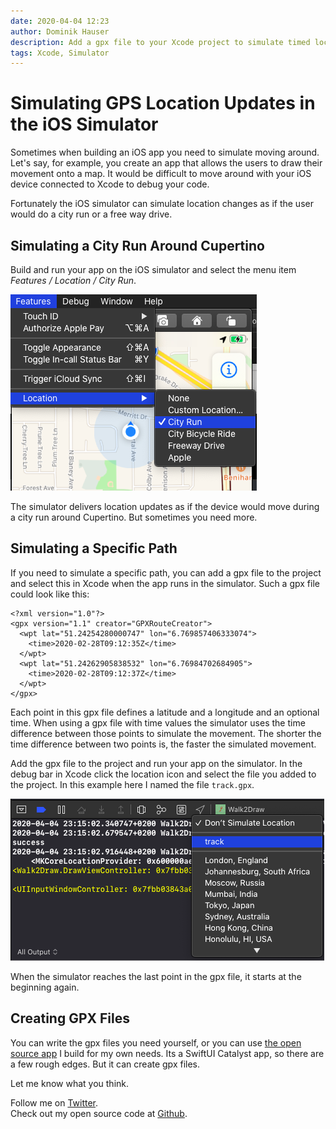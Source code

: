 ```yaml
---
date: 2020-04-04 12:23
author: Dominik Hauser
description: Add a gpx file to your Xcode project to simulate timed location changes in the iOS simulator.
tags: Xcode, Simulator
---
```

# Simulating GPS Location Updates in the iOS Simulator

Sometimes when building an iOS app you need to simulate moving around.
Let's say, for example, you create an app that allows the users to draw their movement onto a map.
It would be difficult to move around with your iOS device connected to Xcode to debug your code.

Fortunately the iOS simulator can simulate location changes as if the user would do a city run or a free way drive.

## Simulating a City Run Around Cupertino

Build and run your app on the iOS simulator and select the menu item *Features / Location / City Run*.

![](../../assets/2020-04-04/simulate_city_run.png)

The simulator delivers location updates as if the device would move during a city run around Cupertino.
But sometimes you need more.

## Simulating a Specific Path

If you need to simulate a specific path, you can add a gpx file to the project and select this in Xcode when the app runs in the simulator.
Such a gpx file could look like this:

```
<?xml version="1.0"?>
<gpx version="1.1" creator="GPXRouteCreator">
  <wpt lat="51.24254280000747" lon="6.769857406333074">
    <time>2020-02-28T09:12:35Z</time>
  </wpt>
  <wpt lat="51.24262905838532" lon="6.76984702684905">
    <time>2020-02-28T09:12:37Z</time>
  </wpt>
</gpx>
```

Each point in this gpx file defines a latitude and a longitude and an optional time.
When using a gpx file with time values the simulator uses the time difference between those points to simulate the movement.
The shorter the time difference between two points is, the faster the simulated movement.

Add the gpx file to the project and run your app on the simulator.
In the debug bar in Xcode click the location icon and select the file you added to the project.
In this example here I named the file `track.gpx`.

![](../../assets/2020-04-04/select_gpx_file.png)

When the simulator reaches the last point in the gpx file, it starts at the beginning again.

## Creating GPX Files

You can write the gpx files you need yourself, or you can use [the open source app](https://github.com/dasdom/GPXRouteCreator) I build for my own needs.
Its a SwiftUI Catalyst app, so there are a few rough edges.
But it can create gpx files.

Let me know what you think.

Follow me on [Twitter](https://twitter.com/dasdom).   
Check out my open source code at [Github](https://github.com/dasdom).
